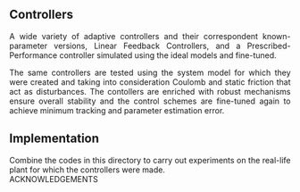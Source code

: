 ## Controllers
<p align=justify> A wide variety of adaptive controllers and their correspondent known-parameter versions, Linear Feedback Controllers, and a Prescribed- Performance controller simulated using the ideal models and fine-tuned. <br> </p>
<p align = justify> The same controllers are tested using the system model for which they were created and taking into consideration Coulomb and static friction that act as disturbances. The contollers are enriched with robust mechanisms ensure overall stability and the control schemes are fine-tuned again to achieve minimum tracking and parameter estimation error. <br> </p>

## Implementation
<p align=justify> Combine the codes in this directory to carry out experiments on the real-life plant for which the controllers were made. <br> </p?

### ACKNOWLEDGEMENTS
